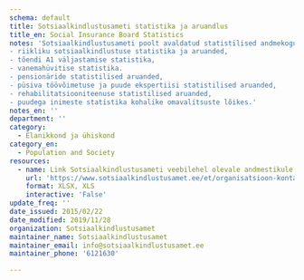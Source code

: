 ```yaml
---
schema: default
title: Sotsiaalkindlustusameti statistika ja aruandlus
title_en: Social Insurance Board Statistics
notes: 'Sotsiaalkindlustusameti poolt avaldatud statistilised andmekogumid ja aruanded, mis hõlmavad järgmisi teemasid:
- riikliku sotsiaalkindlustuse statistika ja aruanded,
- tõendi A1 väljastamise statistika,
- vanemahüvitise statistika.
- pensionäride statistilised aruanded,
- püsiva töövõimetuse ja puude ekspertiisi statistilised aruanded,
- rehabilitatsiooniteenuse statistilised aruanded,
- puudega inimeste statistika kohalike omavalitsuste lõikes.'
notes_en: ''
department: ''
category:
  - Elanikkond ja ühiskond
category_en:
  - Population and Society
resources:
  - name: Link Sotsiaalkindlustusameti veebilehel olevale andmestikule
    url: 'https://www.sotsiaalkindlustusamet.ee/et/organisatsioon-kontaktid/statistika-ja-aruandlus'
    format: XLSX, XLS
    interactive: 'False'
update_freq: ''
date_issued: 2015/02/22
date_modified: 2019/11/28
organization: Sotsiaalkindlustusamet
maintainer_name: Sotsiaalkindlustusamet
maintainer_email: info@sotsiaalkindlustusamet.ee
maintainer_phone: '6121630'

---
```

